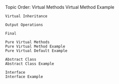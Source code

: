 Topic Order:
	Virtual Methods
	Virtual Method Example

	Virtual Inheritance

	Output Operations

	Final

	Pure Virtual Methods
	Pure Virtual Method Example
	Pure Virtual Default Example

	Abstract Class
	Abstract Class Example

	Interface
	Interface Example
